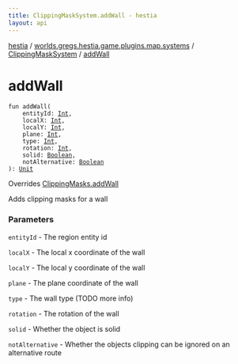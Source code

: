 ```yaml
---
title: ClippingMaskSystem.addWall - hestia
layout: api
---
```


<div class='api-docs-breadcrumbs'><a href="../../index.html">hestia</a> / <a href="../index.html">worlds.gregs.hestia.game.plugins.map.systems</a> / <a href="index.html">ClippingMaskSystem</a> / <a href="./add-wall.html">addWall</a></div>

# addWall

<div class="signature"><code><span class="keyword">fun </span><span class="identifier">addWall</span><span class="symbol">(</span><br/>&nbsp;&nbsp;&nbsp;&nbsp;<span class="parameterName" id="worlds.gregs.hestia.game.plugins.map.systems.ClippingMaskSystem$addWall(kotlin.Int, kotlin.Int, kotlin.Int, kotlin.Int, kotlin.Int, kotlin.Int, kotlin.Boolean, kotlin.Boolean)/entityId">entityId</span><span class="symbol">:</span>&nbsp;<a href="https://kotlinlang.org/api/latest/jvm/stdlib/kotlin/-int/index.html"><span class="identifier">Int</span></a><span class="symbol">, </span><br/>&nbsp;&nbsp;&nbsp;&nbsp;<span class="parameterName" id="worlds.gregs.hestia.game.plugins.map.systems.ClippingMaskSystem$addWall(kotlin.Int, kotlin.Int, kotlin.Int, kotlin.Int, kotlin.Int, kotlin.Int, kotlin.Boolean, kotlin.Boolean)/localX">localX</span><span class="symbol">:</span>&nbsp;<a href="https://kotlinlang.org/api/latest/jvm/stdlib/kotlin/-int/index.html"><span class="identifier">Int</span></a><span class="symbol">, </span><br/>&nbsp;&nbsp;&nbsp;&nbsp;<span class="parameterName" id="worlds.gregs.hestia.game.plugins.map.systems.ClippingMaskSystem$addWall(kotlin.Int, kotlin.Int, kotlin.Int, kotlin.Int, kotlin.Int, kotlin.Int, kotlin.Boolean, kotlin.Boolean)/localY">localY</span><span class="symbol">:</span>&nbsp;<a href="https://kotlinlang.org/api/latest/jvm/stdlib/kotlin/-int/index.html"><span class="identifier">Int</span></a><span class="symbol">, </span><br/>&nbsp;&nbsp;&nbsp;&nbsp;<span class="parameterName" id="worlds.gregs.hestia.game.plugins.map.systems.ClippingMaskSystem$addWall(kotlin.Int, kotlin.Int, kotlin.Int, kotlin.Int, kotlin.Int, kotlin.Int, kotlin.Boolean, kotlin.Boolean)/plane">plane</span><span class="symbol">:</span>&nbsp;<a href="https://kotlinlang.org/api/latest/jvm/stdlib/kotlin/-int/index.html"><span class="identifier">Int</span></a><span class="symbol">, </span><br/>&nbsp;&nbsp;&nbsp;&nbsp;<span class="parameterName" id="worlds.gregs.hestia.game.plugins.map.systems.ClippingMaskSystem$addWall(kotlin.Int, kotlin.Int, kotlin.Int, kotlin.Int, kotlin.Int, kotlin.Int, kotlin.Boolean, kotlin.Boolean)/type">type</span><span class="symbol">:</span>&nbsp;<a href="https://kotlinlang.org/api/latest/jvm/stdlib/kotlin/-int/index.html"><span class="identifier">Int</span></a><span class="symbol">, </span><br/>&nbsp;&nbsp;&nbsp;&nbsp;<span class="parameterName" id="worlds.gregs.hestia.game.plugins.map.systems.ClippingMaskSystem$addWall(kotlin.Int, kotlin.Int, kotlin.Int, kotlin.Int, kotlin.Int, kotlin.Int, kotlin.Boolean, kotlin.Boolean)/rotation">rotation</span><span class="symbol">:</span>&nbsp;<a href="https://kotlinlang.org/api/latest/jvm/stdlib/kotlin/-int/index.html"><span class="identifier">Int</span></a><span class="symbol">, </span><br/>&nbsp;&nbsp;&nbsp;&nbsp;<span class="parameterName" id="worlds.gregs.hestia.game.plugins.map.systems.ClippingMaskSystem$addWall(kotlin.Int, kotlin.Int, kotlin.Int, kotlin.Int, kotlin.Int, kotlin.Int, kotlin.Boolean, kotlin.Boolean)/solid">solid</span><span class="symbol">:</span>&nbsp;<a href="https://kotlinlang.org/api/latest/jvm/stdlib/kotlin/-boolean/index.html"><span class="identifier">Boolean</span></a><span class="symbol">, </span><br/>&nbsp;&nbsp;&nbsp;&nbsp;<span class="parameterName" id="worlds.gregs.hestia.game.plugins.map.systems.ClippingMaskSystem$addWall(kotlin.Int, kotlin.Int, kotlin.Int, kotlin.Int, kotlin.Int, kotlin.Int, kotlin.Boolean, kotlin.Boolean)/notAlternative">notAlternative</span><span class="symbol">:</span>&nbsp;<a href="https://kotlinlang.org/api/latest/jvm/stdlib/kotlin/-boolean/index.html"><span class="identifier">Boolean</span></a><br/><span class="symbol">)</span><span class="symbol">: </span><a href="https://kotlinlang.org/api/latest/jvm/stdlib/kotlin/-unit/index.html"><span class="identifier">Unit</span></a></code></div>

Overrides <a href="../../worlds.gregs.hestia.game.api.map/-clipping-masks/add-wall.html">ClippingMasks.addWall</a>

Adds clipping masks for a wall

### Parameters

<code>entityId</code> - The region entity id

<code>localX</code> - The local x coordinate of the wall

<code>localY</code> - The local y coordinate of the wall

<code>plane</code> - The plane coordinate of the wall

<code>type</code> - The wall type (TODO more info)

<code>rotation</code> - The rotation of the wall

<code>solid</code> - Whether the object is solid

<code>notAlternative</code> - Whether the objects clipping can be ignored on an alternative route